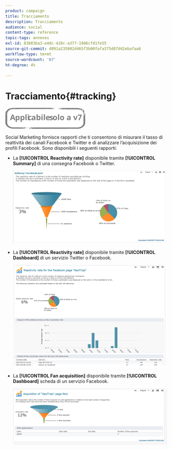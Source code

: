 ```yaml
---
product: campaign
title: Tracciamento
description: Tracciamento
audience: social
content-type: reference
topic-tags: annexes
exl-id: 83883ba3-e4dc-428c-a377-1986cfd1fe55
source-git-commit: d891a235002d465f3b00fafa375d87d42ebafaa6
workflow-type: tm+mt
source-wordcount: '67'
ht-degree: 4%

---
```


# Tracciamento{#tracking}

![](../../assets/v7-only.svg)

Social Marketing fornisce rapporti che ti consentono di misurare il tasso di reattività dei canali Facebook e Twitter e di analizzare l’acquisizione dei profili Facebook. Sono disponibili i seguenti rapporti:

* La **[!UICONTROL Reactivity rate]** disponibile tramite **[!UICONTROL Summary]** di una consegna Facebook o Twitter.

   ![](assets/social_report_3.png)

* La **[!UICONTROL Reactivity rate]** disponibile tramite **[!UICONTROL Dashboard]** di un servizio Twitter o Facebook.

   ![](assets/social_report_2.png)

* La **[!UICONTROL Fan acquisition]** disponibile tramite **[!UICONTROL Dashboard]** scheda di un servizio Facebook.

   ![](assets/social_report_1.png)
